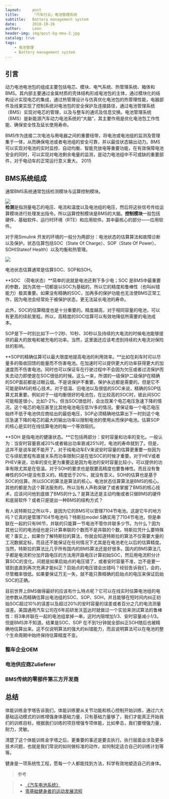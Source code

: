 ```yaml
---
layout:     post
title:      「汽车行业」电池管理系统
subtitle:   Battery management system
date:       2018-10-26
author:     Leon
header-img: img/post-bg-mma-2.jpg
catalog: true
tags:
    - 电池管理
    - Battery management system
---
```



## 引言

动力电池电池包的组成主要包括电芯、模块、电气系统、热管理系统、箱体和BMS。其内部主要通过金属材质的壳体结构形成电池包的主体，通过模块化的结构设计实现电芯的集成，通过热管理设计与仿真优化电池包的热管理性能，电器部件及线束实现了控制系统对电池包的安全保护及连接路径，通过电池管理系统（BMS）实现对电芯的管理，以及与整车的通讯及信息交换。电池管理系统（BMS）是新能源汽车动力电池系统的“大脑”，其主要作用是优化电池包工作性能、确保安全性及延长使用寿命。

BMS作为连接二次电池与用电器之间的重要纽带，将电池或电池组的监测及管理集于一体，从而确保电池或者电池组的安全可靠，并以最佳状态输出动力。BMS可以实现对电池的实时监控、自动均衡、智能充放电等重要功能，在有效保障电池安全的同时，可以实现对电池剩余电量的监测，是动力电池组中不可或缺的重要部件，对于电动车的正常运行意义重大。
2015

## BMS系统组成

通常BMS系统通常包括检测模块与运算控制模块。  


![](http://ww1.sinaimg.cn/mw690/6c0c410agy1fwlsn3f4t7j20fa0bxwf9.jpg)  
**检测**是指测量电芯的电压、电流和温度以及电池组的电压，然后将这些信号传给运算模块进行处理发出指令。所以运算控制模块是BMS的大脑。**控制模块**一般包括硬件、基础软件、运行时环境（RTE）和应用软件。其中最核心的部分——应用软件。  

对于用Simulink 开发的环境的一般分为两部分：电池状态的估算算法和故障诊断以及保护。状态估算包括SOC（State Of Charge）、SOP（State Of Power）、SOH(Stateof Health）以及均衡和热管理。
  
![](http://ww1.sinaimg.cn/large/6c0c410agy1fwlspcgvemj20fa0b50tb.jpg)

电池状态估算通常是估算SOC、SOP和SOH。

**SOC （荷电状态）**简单的说就是电池还剩下多少电；SOC 是BMS中最重要的参数，因为其他一切都是以SOC为基础的，所以它的精度和鲁棒性（也叫纠错能力）极其重要。如果没有精确的SOC，加再多的保护功能也无法使BMS正常工作，因为电池会经常处于被保护状态，更无法延长电池的寿命。   

此外，SOC的估算精度也是十分重要的。精度越高，对于相同容量的电池，可以有更高的续航里程。所以，高精度的SOC估算可以有效地降低所需要的电池成本。  

SOP是下一时刻比如下一个2秒、10秒、30秒以及持续的大电流的时候电池能够提供的最大的放电和被充电的功率。当然，这里面还应该考虑到持续的大电流对保险丝的影响。  

**SOP的精确估算可以最大限度地提高电池的利用效率。**比如在刹车时可以尽量多的吸收回馈的能量而不伤害电池。在加速时可以提供更大的功率获得更大的加速度而不伤害电池。同时也可以保证车在行驶过程中不会因为欠压或者过流保护而失去动力即使是在SOC很低的时候。这么一来，所谓的一级保护二级保护在精确的SOP面前都是过眼云烟。不是说保护不重要。保护永远都是需要的。但是它不可能是BMS的核心技术。对于低温、旧电池以及很低的SOC来说，精确的SOP估算尤其重要。例如对于一组均衡很好的电池包，在比较高的SOC时，彼此间SOC可能相差很小，比如1-2%。但当SOC很低时，会出现某个电芯电压急速下降的情况。这个电芯的电压甚至比其他电池电压低1V多的情况。要保证每一个电芯电压始终不低于电池供应商给出的最低电压，SOP必须精确地估算出下一时刻这个电压急速下降的电芯的最大的输出功率以限制电池的使用从而保护电池。估算SOP的核心是实时在线估算电池的每一个等效阻抗。

**SOH 是指电池的健康状态。**它包括两部分：安时容量和功率的变化。一般认为：当安时容量衰减20%或者输出功率衰减25%时，电池的寿命就到了。但是，这并不是说车就不能开了。对于纯电动车EV来说安时容量的估算更重要一些因为它与续航里程有直接关系而功率限制只是在低SOC的时候才重要。对于HEV或者PHEV来说，功率的变化更为重要这是因为电池的安时容量比较小，可以提供的功率有限尤其是在低温。对于SOH的要求也是既要高精度也要鲁棒性。而且没有鲁棒性的SOH是没有意义的。精度低于20%，就没有意义。SOH的估算也是基于SOC的估算。所以SOC的算法是算法的核心。电池状态估算算法是BMS的核心。其他的都是为这个算法服务的。所以当有人声称突破了或者掌握了BMS的核心技术，应该问问他到底做了BMS的什么？是算法还是主动均衡或者只做BMS的硬件和底层软件？或者只是提出一种BMS的结构方式？

有人说特斯拉之所以牛，是因为它的BMS可以管理7104节电池。这是它牛的地方吗？它真的是管理7104节电池吗？特斯拉model S确实用了7104节电池，但是串联在一起的只有96节，并联的只能算一节电池不管你并联多少节。为什么？因为其他公司的电池组也是只计算串联的个数而不是并联的个数。特斯拉凭什么要特殊呢？事实上，如果你了解特斯拉的算法，你就会知道特斯拉的算法不仅需要大量的工况数据定标，而且还不能保证在任何情况下尤其是在电池老化以后的估算精度。当然，特斯拉的算法比几乎所有国内的BMS算法还是好很多。国内的BMS算法几乎都是电流积分加开路电压的方法用开路电压计算初始SOC，然后用电流积分计算SOC的变化。问题是如果启始点的电压错了，或者安时容量不准，岂不是要一错到底直到再次充满才能纠正？启始点的电压错会出错吗？经验告诉我们，会的，尽管概率很低。如果要保证万无一失，就不能只靠精确的启始点的电压来保证启始SOC的正确。

目前世界上BMS做得最好的应该有什么特点呢？它可以在线实时估算电池组的电池参数从而精确估算出电池组的SOC、SOP、SOH，并且能够在短时间内纠正初始SOC超过10%的误差以及超过20%的安时容量的误差或者百分之几的电流测量误差。美国通用汽车公司在6年前研发沃蓝达时就做过一个实验来测试算法的鲁棒性：将3串并联在一起的电池组拿掉一串，这时内阻增加1/3、安时容量减小1/3。但是BMS并不知道。结果是SOC、SOP 在不到1分钟就全部纠正SOH随后也被精确地估算出来。这不仅说明算法的强大的纠错能力，而且说明算法可以在电池的整个生命周期中始终保持估算精度不变。  
### 整车企业OEM


### 电池供应商Zulieferer


### BMS传统的零部件第三方开发商



## 总结

体能训练金字塔告诉我们，体能训练要从关节功能和核心控制开始训练，通过六大基础运动模式的训练增强身体基础力量，只有基础力量够了，我们才能真正开始我们的训练目标，根据我们训练的项目增强专项体能，比如拳击，我们要增强力量，耐力，灵敏。

清楚了这个体能训练金字塔之后，更重要的事还是要去执行。执行层面会涉及更多技术问题，也就是我们常说的如何做标准的动作，如何制定适合自己的训练计划等等。

健身是一项系统性工程，愿每一个人都能找到方法，科学有效地塑造自己的身体。

>参考 

>- [《汽车电池系统》](https://zhuanlan.zhihu.com/p/20801623)
>- [零基础健身者的运动发展流程](http://www.jianshenjiaolian.com.cn/lingjichu-fazhan.html)